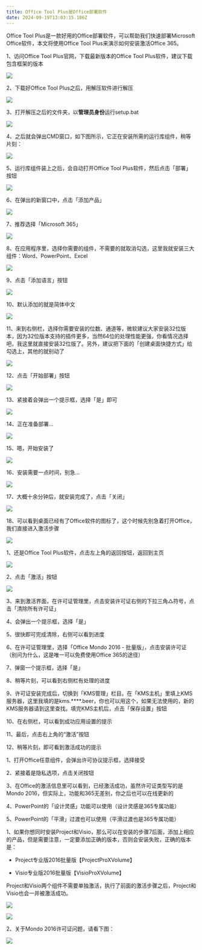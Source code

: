 ```yaml
---
title: Office Tool Plus是Office部署软件
date: 2024-09-19T13:03:15.186Z
---
```


Office Tool Plus是一款好用的Office部署软件，可以帮助我们快速部署Microsoft Office软件，本文将使用Office Tool Plus来演示如何安装激活Office 365。

1、访问Office Tool Plus官网，下载最新版本的Office Tool Plus软件，建议下载包含框架的版本

![](https://i0.hdslb.com/bfs/article/613aec836f2b5892101a9aa893959845baa07815.jpg@942w_452h_progressive.webp)

2、下载好Office Tool Plus之后，用解压软件进行解压

![](https://i0.hdslb.com/bfs/article/16e728e136ee1e5622b6344c2e49873d7ae4ba61.jpg@942w_728h_progressive.webp)

3、打开解压之后的文件夹，以**管理员身份**运行setup.bat

![](https://i0.hdslb.com/bfs/article/2005b9428d1b3c73775cd815d8c49e0d2908f55a.jpg@942w_564h_progressive.webp)

4、之后就会弹出CMD窗口，如下图所示，它正在安装所需的运行库组件，稍等片刻：

![](https://i0.hdslb.com/bfs/article/9e032e7f58f7710228c7f72ac86cffc43d89b1bd.jpg@942w_489h_progressive.webp)

5、运行库组件装上之后，会自动打开Office Tool Plus软件，然后点击「部署」按钮

![](https://i0.hdslb.com/bfs/article/05e802c0966aa82f522cccb824ec08096b600ccf.jpg@942w_548h_progressive.webp)

6、在弹出的新窗口中，点击「添加产品」

![](https://i0.hdslb.com/bfs/article/72c7266339e365d8c02e0788fd48ef99bef35ef0.jpg@942w_548h_progressive.webp)

7、推荐选择「Microsoft 365」

![](https://i0.hdslb.com/bfs/article/cac76bb44eecec18f12a1994acc9cbfdce7f05b6.jpg@942w_548h_progressive.webp)

8、在应用程序里，选择你需要的组件，不需要的就取消勾选，这里我就安装三大组件：Word、PowerPoint、Excel

![](https://i0.hdslb.com/bfs/article/56d9f3ae5fac02af32a9b7a8d5e128e30df5376f.jpg@942w_548h_progressive.webp)

9、点击「添加语言」按钮

![](https://i0.hdslb.com/bfs/article/9002d46f7d3fa0d3c45a069d0976a3d63d72c698.jpg@942w_548h_progressive.webp)

10、默认添加的就是简体中文

![](https://i0.hdslb.com/bfs/article/e14efeefb2bacb30fa84d16b9f9b49a6e52a8bb7.jpg@942w_548h_progressive.webp)

11、来到右侧栏，选择你需要安装的位数、通道等，微软建议大家安装32位版本，因为32位版本支持的插件更多，当然64位的处理性能更强，你看情况选择吧，我这里就直接安装32位版了。另外，建议把下面的「创建桌面快捷方式」给勾选上，其他的就别动了

![](https://i0.hdslb.com/bfs/article/456937eb4d5a390caecec749acace9bfc803894c.jpg@942w_548h_progressive.webp)

12、点击「开始部署」按钮

![](https://i0.hdslb.com/bfs/article/3e0625284249c26c009f53a76b2c6f1568e4d1ed.jpg@942w_548h_progressive.webp)

13、紧接着会弹出一个提示框，选择「是」即可

![](https://i0.hdslb.com/bfs/article/b8d751a96c2726205f551be7e0450f9821e999c1.jpg@942w_642h_progressive.webp)

14、正在准备部署...

![](https://i0.hdslb.com/bfs/article/c433740ebe04af1bacb6d8cc8cf97f3432cc7175.jpg@942w_590h_progressive.webp)

15、嗯，开始安装了

![](https://i0.hdslb.com/bfs/article/d8abe9335fb5d8cb82f892cb38db51da1eecf6c5.jpg@942w_612h_progressive.webp)

16、安装需要一点时间，别急...

![](https://i0.hdslb.com/bfs/article/d293e1d7bc0d1644f50abba37b69ce17d53d3104.jpg@942w_612h_progressive.webp)

17、大概十余分钟后，就安装完成了，点击「关闭」

![](https://i0.hdslb.com/bfs/article/157209988285b2740268f0c2645d7ee4a69ce150.jpg@942w_612h_progressive.webp)

18、可以看到桌面已经有了Office软件的图标了，这个时候先别急着打开Office，我们直接进入激活步骤

![](https://i0.hdslb.com/bfs/article/c8a9bac931b854d4703d639411818bacb7781dd2.jpg@407w_989h_progressive.webp)

1、还是Office Tool Plus软件，点击左上角的返回按钮，返回到主页

![](https://i0.hdslb.com/bfs/article/818694724337686646bd8db855153db74b4c5b10.jpg@942w_548h_progressive.webp)

2、点击「激活」按钮

![](https://i0.hdslb.com/bfs/article/13f75d2242d51a899e7aae302337677e882832c4.jpg@942w_548h_progressive.webp)

3、来到激活界面，在许可证管理里，点击安装许可证右侧的下拉三角△符号，点击「清除所有许可证」

4、会弹出一个提示框，选择「是」

5、很快即可完成清除，右侧可以看到进度

6、在许可证管理里，选择「Office Mondo 2016 - 批量版」，点击安装许可证（别问为什么，这是唯一可以免费使用Office 365的途径）

7、弹窗一个提示框，选择「是」

8、稍等片刻，可以看到右侧栏有处理的进度

9、许可证安装完成后，切换到「KMS管理」栏目。在「KMS主机」里填上KMS服务器，这里我填的是kms.\*\*\*\*.beer，你也可以用这个，如果无法使用的，新的KMS服务器请到这里查找。填完KMS主机后，点击「保存设置」按钮

10、在右侧栏，可以看到成功应用设置的提示

11、最后，点击右上角的“激活”按钮

12、稍等片刻，即可看到激活成功的提示

1、打开Office任意组件，会弹出许可协议提示框，选择接受

2、紧接着是隐私选项，点击关闭按钮

3、在Office的激活信息里可以看到，已经激活成功，虽然许可证类型写的是Mondo 2016，但实际上，功能和365无差别，你之后也可以在线更新的

4、PowerPoint的「设计灵感」功能可以使用（设计灵感是365专属功能）

5、PowerPoint的「平滑」过渡也可以使用（平滑过渡也是365专属功能）

1、如果你想同时安装Project和Visio，那么可以在安装的步骤7后面，添加上相应的产品，但是需要注意，一定要添加正确的版本，否则会安装失败，正确的版本是：

*   Project专业版2016批量版【ProjectProXVolume】
    
*   Visio专业版2016批量版【VisioProXVolume】
    

Project和Visio两个组件不需要单独激活，执行了前面的激活步骤之后，Project和Visio也会一并被激活成功。

![](https://i0.hdslb.com/bfs/article/a152d8b43dde609b5cd6268394db1cc34bb4ffbf.jpg@942w_926h_progressive.webp)

![](https://i0.hdslb.com/bfs/article/8e05a617fc7717083ec22057783ebbde260ad60e.jpg@942w_926h_progressive.webp)

2、关于Mondo 2016许可证问题，请看下图：

![](https://i0.hdslb.com/bfs/article/52abb10e93390fdcd1de9544027c1d5e540b128c.jpg@942w_830h_progressive.webp)